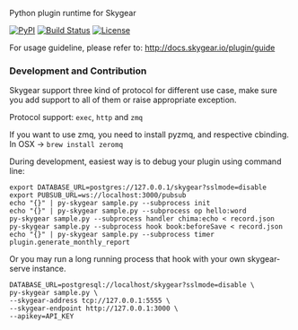 Python plugin runtime for Skygear

[![PyPI](https://img.shields.io/pypi/v/skygear.svg)](https://pypi.python.org/pypi/skygear)
[![Build Status](https://travis-ci.org/SkygearIO/py-skygear.svg)](https://travis-ci.org/SkygearIO/py-skygear)
[![License](https://img.shields.io/pypi/l/skygear.svg)](https://pypi.python.org/pypi/skygear)

For usage guideline, please refer to: http://docs.skygear.io/plugin/guide

### Development and Contribution

Skygear support three kind of protocol for different use case, make sure you
add support to all of them or raise appropriate exception.

Protocol support: `exec`, `http` and `zmq`

If you want to use zmq, you need to install pyzmq, and respective cbinding.
In OSX -> `brew install zeromq`

During development, easiest way is to debug your plugin using command line:

```
export DATABASE_URL=postgres://127.0.0.1/skygear?sslmode=disable
export PUBSUB_URL=ws://localhost:3000/pubsub
echo "{}" | py-skygear sample.py --subprocess init
echo "{}" | py-skygear sample.py --subprocess op hello:word
py-skygear sample.py --subprocess handler chima:echo < record.json
py-skygear sample.py --subprocess hook book:beforeSave < record.json
echo "{}" | py-skygear sample.py --subprocess timer plugin.generate_monthly_report
```

Or you may run a long running process that hook with your own skygear-serve
instance.
```
DATABASE_URL=postgresql://localhost/skygear?sslmode=disable \
py-skygear sample.py \
--skygear-address tcp://127.0.0.1:5555 \
--skygear-endpoint http://127.0.0.1:3000 \
--apikey=API_KEY
```
